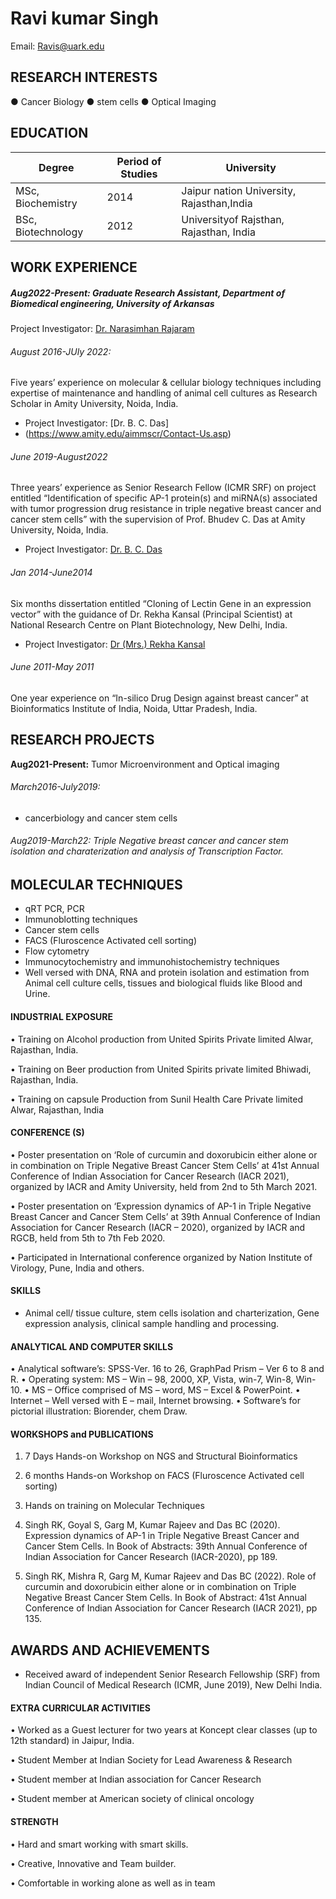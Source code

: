  # Ravi kumar Singh
  
   Email: Ravis@uark.edu  
 
## RESEARCH INTERESTS
● Cancer Biology
● stem cells
● Optical Imaging


## EDUCATION

| **Degree**     | **Period of Studies** | **University** |
| ------------- | ---------------------- |-------------------|          
| MSc, Biochemistry |  2014| Jaipur nation University, Rajasthan,India |
| BSc, Biotechnology |  2012  | Universityof Rajsthan, Rajasthan, India |


## WORK EXPERIENCE

##### Aug2022-Present: Graduate Research Assistant, Department of Biomedical engineering, University of Arkansas

Project Investigator: [Dr. Narasimhan Rajaram](https://rajaramlab.uark.edu/)


###### August 2016-JUly 2022: 
Five years’ experience on molecular & cellular biology techniques including expertise of maintenance and handling of animal cell cultures as Research Scholar in Amity University, Noida, India.

- Project Investigator: [Dr. B. C. Das]
- (https://www.amity.edu/aimmscr/Contact-Us.asp)

###### June 2019-August2022 
Three years’ experience as Senior Research Fellow (ICMR SRF) on project entitled “Identification of specific AP-1 protein(s) and miRNA(s) associated with tumor progression drug resistance in triple negative breast cancer and cancer stem cells” with the supervision of Prof. Bhudev C. Das at Amity University, Noida, India.

- Project Investigator: [Dr. B. C. Das](https://www.amity.edu/aimmscr/Contact-Us.asp) 

###### Jan 2014-June2014
Six months dissertation entitled “Cloning of Lectin Gene in an expression vector” with the guidance of Dr. Rekha Kansal (Principal Scientist) at National Research Centre on Plant Biotechnology, New Delhi, India.


- Project Investigator: [Dr (Mrs.) Rekha Kansal](http://www.nrcpb.res.in/scientic/dr-mrs-rekha-kansal) 

###### June 2011-May 2011
One year experience on “In-silico Drug Design against breast cancer” at Bioinformatics Institute of India, Noida, Uttar Pradesh, India.


## RESEARCH PROJECTS

   **Aug2021-Present:** Tumor Microenvironment and Optical imaging

###### March2016-July2019:
- cancerbiology and cancer stem cells 
  

###### Aug2019-March22: Triple Negative breast cancer and cancer stem isolation and charaterization and analysis of Transcription Factor.


## MOLECULAR TECHNIQUES

- qRT PCR, PCR
- Immunoblotting techniques
- Cancer stem cells 
- FACS (Fluroscence Activated cell sorting)
- Flow cytometry
- Immunocytochemistry and immunohistochemistry techniques
- Well versed with DNA, RNA and protein isolation and estimation from Animal cell culture cells, tissues and biological fluids like Blood and Urine.

#### INDUSTRIAL EXPOSURE
• Training on Alcohol production from United Spirits Private limited Alwar, Rajasthan, India.

• Training on Beer production from United Spirits private limited Bhiwadi, Rajasthan, India.

• Training on capsule Production from Sunil Health Care Private limited Alwar, Rajasthan, India

#### CONFERENCE (S)

• Poster presentation on ‘Role of curcumin and doxorubicin either alone or in combination on Triple Negative Breast Cancer Stem Cells’ at 41st Annual Conference of Indian Association for Cancer Research (IACR 2021), organized by IACR and Amity University, held from 2nd to 5th March 2021.

• Poster presentation on ‘Expression dynamics of AP-1 in Triple Negative Breast Cancer and Cancer Stem Cells’ at 39th Annual Conference of Indian Association for Cancer Research (IACR – 2020), organized by IACR and RGCB, held from 5th to 7th Feb 2020.

• Participated in International conference organized by Nation Institute of Virology, Pune, India and others.

#### SKILLS

- Animal cell/ tissue culture, stem cells isolation and charterization, Gene expression analysis, clinical sample handling and processing.

#### ANALYTICAL AND COMPUTER SKILLS

• Analytical software’s: SPSS-Ver. 16 to 26, GraphPad Prism – Ver 6 to 8 and R.
• Operating system: MS – Win – 98, 2000, XP, Vista, win-7, Win-8, Win- 10.
• MS – Office comprised of MS – word, MS – Excel & PowerPoint.
• Internet – Well versed with E – mail, Internet browsing.
• Software’s for pictorial illustration: Biorender, chem Draw.

#### WORKSHOPS and PUBLICATIONS
1. 7 Days Hands-on Workshop on NGS and Structural Bioinformatics

2. 6 months Hands-on Workshop on FACS (Fluroscence Activated cell sorting)

3. Hands on training on Molecular Techniques 

4. Singh RK, Goyal S, Garg M, Kumar Rajeev and Das BC (2020). Expression dynamics of AP-1 in Triple Negative Breast Cancer and Cancer Stem Cells. In Book of Abstracts: 39th Annual Conference of Indian Association for Cancer Research (IACR-2020), pp 189.

5. Singh RK, Mishra R, Garg M, Kumar Rajeev and Das BC (2022). Role of curcumin and doxorubicin either alone or in combination on Triple Negative Breast Cancer Stem Cells. In Book of Abstract: 41st Annual Conference of Indian Association for Cancer Research (IACR 2021), pp 135.

## AWARDS AND ACHIEVEMENTS
- Received award of independent Senior Research Fellowship (SRF) from Indian Council of Medical Research (ICMR, June 2019), New Delhi India.

#### EXTRA CURRICULAR ACTIVITIES
• Worked as a Guest lecturer for two years at Koncept clear classes (up to 12th standard) in Jaipur, India.

• Student Member at Indian Society for Lead Awareness & Research

• Student member at Indian association for Cancer Research

• Student member at American society of clinical oncology

#### STRENGTH
• Hard and smart working with smart skills.

• Creative, Innovative and Team builder.

• Comfortable in working alone as well as in team
